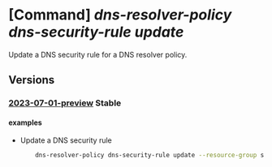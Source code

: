 # [Command] _dns-resolver-policy dns-security-rule update_

Update a DNS security rule for a DNS resolver policy.

## Versions

### [2023-07-01-preview](/Resources/mgmt-plane/L3N1YnNjcmlwdGlvbnMve30vcmVzb3VyY2Vncm91cHMve30vcHJvdmlkZXJzL21pY3Jvc29mdC5uZXR3b3JrL2Ruc3Jlc29sdmVycG9saWNpZXMve30vZG5zc2VjdXJpdHlydWxlcy97fQ==/2023-07-01-preview.xml) **Stable**

<!-- mgmt-plane /subscriptions/{}/resourcegroups/{}/providers/microsoft.network/dnsresolverpolicies/{}/dnssecurityrules/{} 2023-07-01-preview -->

#### examples

- Update a DNS security rule
    ```bash
        dns-resolver-policy dns-security-rule update --resource-group sampleResourceGroup --dns-resolver-policy-name sampleDnsResolverPolicy --dns-security-rule-name sampleDnsSecurityRule --location westus2 --tags "{key2:value2}" --priority 100 --action "{action-type:Block,block-response-code:SERVFAIL}" --dns-resolver-domain-lists "[{id:/subscriptions/abdd4249-9f34-4cc6-8e42-c2e32110603e/resourceGroups/sampleResourceGroup/providers/Microsoft.Network/dnsResolverDomainLists/sampleDnsResolverDomainList}]" --dns-security-rule-state Disabled
    ```
